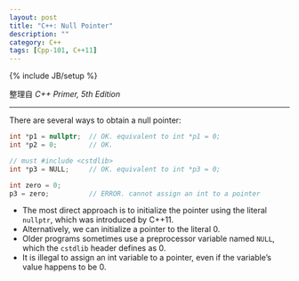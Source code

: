 ```yaml
---
layout: post
title: "C++: Null Pointer"
description: ""
category: C++
tags: [Cpp-101, C++11]
---
```

{% include JB/setup %}

整理自 _C++ Primer, 5th Edition_

-----

There are several ways to obtain a null pointer:

```cpp
int *p1 = nullptr;	// OK. equivalent to int *p1 = 0;
int *p2 = 0;		// OK.

// must #include <cstdlib>
int *p3 = NULL;		// OK. equivalent to int *p3 = 0;

int zero = 0;
p3 = zero;			// ERROR. cannot assign an int to a pointer
```

- The most direct approach is to initialize the pointer using the literal `nullptr`, which was introduced by C++11. 
- Alternatively, we can initialize a pointer to the literal 0.
- Older programs sometimes use a preprocessor variable named `NULL`, which the `cstdlib` header defines as 0.
- It is illegal to assign an int variable to a pointer, even if the variable’s value happens to be 0.